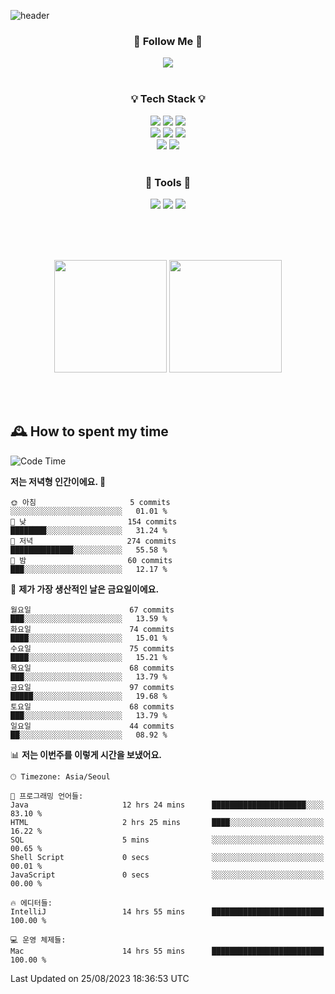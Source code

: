 ![header](https://capsule-render.vercel.app/api?type=waving&color=0:FFE29F,50:FFA99F,100:FF719A&height=300&fontAlignY=40&section=header&text=sung%20eun&fontSize=80&fontColor=FFFFFF)

<div align="center">
	<h3>🐹  Follow Me  🐹</h3>
	<a href="https://velog.io/@saeun05" target="_blank"><img src="https://img.shields.io/badge/Velog-20C997?style=flat&logo=velog&logoColor=white"/></a><br><br>
	<h3>💡  Tech Stack  💡</h3>
	<img src="https://img.shields.io/badge/Java-0078D4?style=flat"/>
	<img src="https://img.shields.io/badge/Spring-6DB33F?style=flat&logo=spring&logoColor=white"/>
	<img src="https://img.shields.io/badge/SpringBoot-6DB33F?style=flat&logo=springboot&logoColor=white"/><br>
	<img src="https://img.shields.io/badge/HTML5-E34F26?style=flat&logo=html5&logoColor=white"/>
	<img src="https://img.shields.io/badge/CSS3-1572B6?style=flat&logo=css3&logoColor=white"/>
	<img src="https://img.shields.io/badge/jQuery-0769AD?style=flat&logo=jquery&logoColor=white"/><br>
	<img src="https://img.shields.io/badge/MySQL-4479A1?style=flat&logo=mysql&logoColor=white"/>
	<img src="https://img.shields.io/badge/oracle-F80000?style=flat&logo=oracle&logoColor=white"/><br><br>
	<h3>🔦  Tools  🔦</h3>
	<img src="https://img.shields.io/badge/intelliJ IDEA-000000?style=flat&logo=intellijidea&logoColor=white"/>
	<img src="https://img.shields.io/badge/Notion-F9DC3E?style=flat&logo=notion&logoColor=white"/>
	<img src="https://img.shields.io/badge/Git-F05032?style=flat&logo=git&logoColor=white"/><br><br>
</div>

<br><br>

<div align="center">
  <img style="height:180px" src="https://github-readme-stats.vercel.app/api?username=sungeunn&show_icons=true&theme=omni&locale=kr"/>
  <img style="height:180px" src="https://github-readme-stats.vercel.app/api/top-langs/?username=sungeunn&theme=omni&layout=compact&locale=kr"/>
</div>

<br><br>

## 🕰 How to spent my time
<!--START_SECTION:waka-->
![Code Time](http://img.shields.io/badge/Code%20Time-137%20hrs%2019%20mins-blue)

**저는 저녁형 인간이에요. 🦉** 

```text
🌞 아침                     5 commits           ░░░░░░░░░░░░░░░░░░░░░░░░░   01.01 % 
🌆 낮　                     154 commits         ████████░░░░░░░░░░░░░░░░░   31.24 % 
🌃 저녁                     274 commits         ██████████████░░░░░░░░░░░   55.58 % 
🌙 밤　                     60 commits          ███░░░░░░░░░░░░░░░░░░░░░░   12.17 % 
```
📅 **제가 가장 생산적인 날은 금요일이에요.** 

```text
월요일                      67 commits          ███░░░░░░░░░░░░░░░░░░░░░░   13.59 % 
화요일                      74 commits          ████░░░░░░░░░░░░░░░░░░░░░   15.01 % 
수요일                      75 commits          ████░░░░░░░░░░░░░░░░░░░░░   15.21 % 
목요일                      68 commits          ███░░░░░░░░░░░░░░░░░░░░░░   13.79 % 
금요일                      97 commits          █████░░░░░░░░░░░░░░░░░░░░   19.68 % 
토요일                      68 commits          ███░░░░░░░░░░░░░░░░░░░░░░   13.79 % 
일요일                      44 commits          ██░░░░░░░░░░░░░░░░░░░░░░░   08.92 % 
```


📊 **저는 이번주를 이렇게 시간을 보냈어요.** 

```text
🕑︎ Timezone: Asia/Seoul

💬 프로그래밍 언어들: 
Java                     12 hrs 24 mins      █████████████████████░░░░   83.10 % 
HTML                     2 hrs 25 mins       ████░░░░░░░░░░░░░░░░░░░░░   16.22 % 
SQL                      5 mins              ░░░░░░░░░░░░░░░░░░░░░░░░░   00.65 % 
Shell Script             0 secs              ░░░░░░░░░░░░░░░░░░░░░░░░░   00.01 % 
JavaScript               0 secs              ░░░░░░░░░░░░░░░░░░░░░░░░░   00.00 % 

🔥 에디터들: 
IntelliJ                 14 hrs 55 mins      █████████████████████████   100.00 % 

💻 운영 체제들: 
Mac                      14 hrs 55 mins      █████████████████████████   100.00 % 
```


 Last Updated on 25/08/2023 18:36:53 UTC
<!--END_SECTION:waka-->
